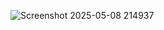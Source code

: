![Screenshot 2025-05-08 214937](https://github.com/user-attachments/assets/e9c62cae-f1f6-4514-bcc3-8a6a3f1721a4)
